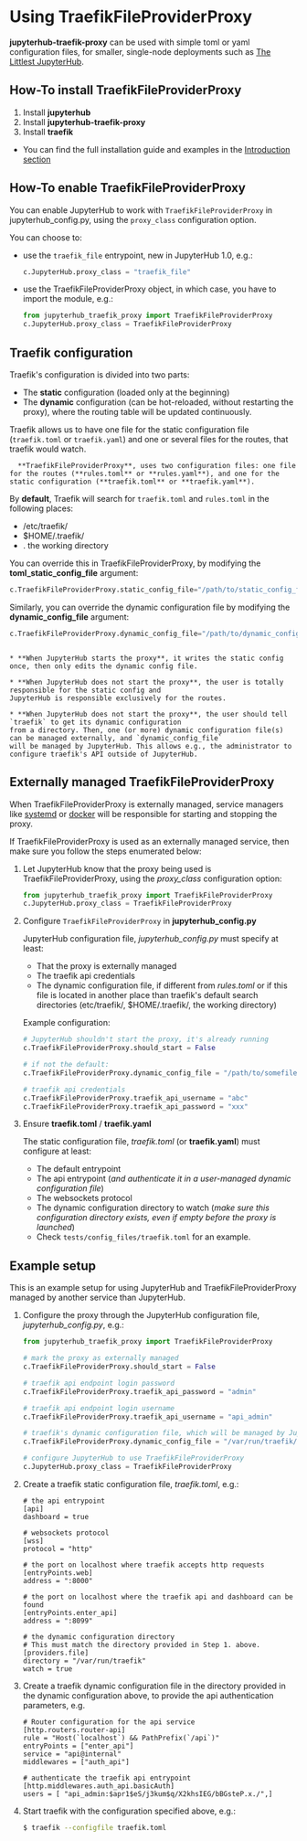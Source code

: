# Using TraefikFileProviderProxy

**jupyterhub-traefik-proxy** can be used with simple toml or yaml configuration files, for smaller, single-node deployments such as
[The Littlest JupyterHub](https://tljh.jupyter.org).

## How-To install TraefikFileProviderProxy

1. Install **jupyterhub**
2. Install **jupyterhub-traefik-proxy**
3. Install **traefik**

* You can find the full installation guide and examples in the [Introduction section](install.html#traefik-proxy-installation)

## How-To enable TraefikFileProviderProxy

You can enable JupyterHub to work with `TraefikFileProviderProxy` in jupyterhub_config.py, using the `proxy_class` configuration option.

You can choose to:

* use the `traefik_file` entrypoint, new in JupyterHub 1.0, e.g.:

    ```python
    c.JupyterHub.proxy_class = "traefik_file"
    ```

* use the TraefikFileProviderProxy object, in which case, you have to import the module, e.g.:

    ```python
    from jupyterhub_traefik_proxy import TraefikFileProviderProxy
    c.JupyterHub.proxy_class = TraefikFileProviderProxy
    ```


## Traefik configuration

Traefik's configuration is divided into two parts:

* The **static** configuration (loaded only at the beginning)
* The **dynamic** configuration (can be hot-reloaded, without restarting the proxy), 
where the routing table will be updated continuously.

Traefik allows us to have one file for the static configuration file (`traefik.toml` or `traefik.yaml`) and one or several files for the routes, that traefik would watch.

```{note}
  **TraefikFileProviderProxy**, uses two configuration files: one file for the routes (**rules.toml** or **rules.yaml**), and one for the static configuration (**traefik.toml** or **traefik.yaml**).
```


By **default**, Traefik will search for `traefik.toml` and `rules.toml` in the following places:

* /etc/traefik/
* $HOME/.traefik/
* . the working directory

You can override this in TraefikFileProviderProxy, by modifying the **toml_static_config_file** argument:

```python
c.TraefikFileProviderProxy.static_config_file="/path/to/static_config_filename.toml"
```

Similarly, you can override the dynamic configuration file by modifying the **dynamic_config_file** argument:

```python
c.TraefikFileProviderProxy.dynamic_config_file="/path/to/dynamic_config_filename.toml"
```

```{note}

* **When JupyterHub starts the proxy**, it writes the static config once, then only edits the dynamic config file. 

* **When JupyterHub does not start the proxy**, the user is totally responsible for the static config and 
JupyterHub is responsible exclusively for the routes.

* **When JupyterHub does not start the proxy**, the user should tell `traefik` to get its dynamic configuration
from a directory. Then, one (or more) dynamic configuration file(s) can be managed externally, and `dynamic_config_file`
will be managed by JupyterHub. This allows e.g., the administrator to configure traefik's API outside of JupyterHub.

```

## Externally managed TraefikFileProviderProxy

When TraefikFileProviderProxy is externally managed, service managers like [systemd](https://www.freedesktop.org/wiki/Software/systemd/) 
or [docker](https://www.docker.com/) will be responsible for starting and stopping the proxy.

If TraefikFileProviderProxy is used as an externally managed service, then make sure you follow the steps enumerated below:

1. Let JupyterHub know that the proxy being used is TraefikFileProviderProxy, using the *proxy_class* configuration option:
    ```python
    from jupyterhub_traefik_proxy import TraefikFileProviderProxy
    c.JupyterHub.proxy_class = TraefikFileProviderProxy
    ```

2. Configure `TraefikFileProviderProxy` in **jupyterhub_config.py**

   JupyterHub configuration file, *jupyterhub_config.py* must specify at least:
   * That the proxy is externally managed
   * The traefik api credentials
   * The dynamic configuration file, 
     if different from *rules.toml* or if this file is located 
     in another place than traefik's default search directories (etc/traefik/, $HOME/.traefik/, the working directory)

    Example configuration:
    ```python
    # JupyterHub shouldn't start the proxy, it's already running
    c.TraefikFileProviderProxy.should_start = False

    # if not the default:
    c.TraefikFileProviderProxy.dynamic_config_file = "/path/to/somefile.toml"

    # traefik api credentials
    c.TraefikFileProviderProxy.traefik_api_username = "abc"
    c.TraefikFileProviderProxy.traefik_api_password = "xxx"
    ```

3. Ensure **traefik.toml** / **traefik.yaml**

   The static configuration file, *traefik.toml* (or **traefik.yaml**) must configure at least:
   * The default entrypoint
   * The api entrypoint (*and authenticate it in a user-managed dynamic configuration file*)
   * The websockets protocol
   * The dynamic configuration directory to watch
    (*make sure this configuration directory exists, even if empty before the proxy is launched*)
   * Check `tests/config_files/traefik.toml` for an example.

## Example setup
   
This is an example setup for using JupyterHub and TraefikFileProviderProxy managed by another service than JupyterHub.

1. Configure the proxy through the JupyterHub configuration file, *jupyterhub_config.py*, e.g.:

   ```python
   from jupyterhub_traefik_proxy import TraefikFileProviderProxy

   # mark the proxy as externally managed
   c.TraefikFileProviderProxy.should_start = False

   # traefik api endpoint login password
   c.TraefikFileProviderProxy.traefik_api_password = "admin"

   # traefik api endpoint login username
   c.TraefikFileProviderProxy.traefik_api_username = "api_admin"

   # traefik's dynamic configuration file, which will be managed by JupyterHub
   c.TraefikFileProviderProxy.dynamic_config_file = "/var/run/traefik/rules.toml"

   # configure JupyterHub to use TraefikFileProviderProxy
   c.JupyterHub.proxy_class = TraefikFileProviderProxy
    ```

2. Create a traefik static configuration file, *traefik.toml*, e.g.:

    ```
    # the api entrypoint
    [api]
    dashboard = true

    # websockets protocol
    [wss]
    protocol = "http"

    # the port on localhost where traefik accepts http requests
    [entryPoints.web]
    address = ":8000"

    # the port on localhost where the traefik api and dashboard can be found
    [entryPoints.enter_api]
    address = ":8099"

    # the dynamic configuration directory
    # This must match the directory provided in Step 1. above.
    [providers.file]
    directory = "/var/run/traefik"
    watch = true
   ```

3. Create a traefik dynamic configuration file in the directory provided in the dynamic configuration above, to provide the api authentication parameters, e.g.

    ```
    # Router configuration for the api service
    [http.routers.router-api]
    rule = "Host(`localhost`) && PathPrefix(`/api`)"
    entryPoints = ["enter_api"]
    service = "api@internal"
    middlewares = ["auth_api"]

    # authenticate the traefik api entrypoint
    [http.middlewares.auth_api.basicAuth]
    users = [ "api_admin:$apr1$eS/j3kum$q/X2khsIEG/bBGsteP.x./",]
    ```

4. Start traefik with the configuration specified above, e.g.:
    ```bash
    $ traefik --configfile traefik.toml
    ```
